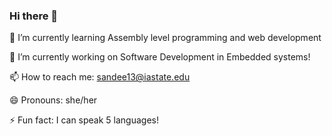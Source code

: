 ### Hi there 👋
🌱 I’m currently learning Assembly level programming and web development

🔭 I’m currently working on Software Development in Embedded systems!

📫 How to reach me: sandee13@iastate.edu

😄 Pronouns: she/her

⚡ Fun fact: I can speak 5 languages!


<!--
**Sandeeptha-NotAbot/Sandeeptha-NotAbot** is a ✨ _special_ ✨ repository because its `README.md` (this file) appears on your GitHub profile.

Here are some ideas to get you started:

- 🔭 I’m currently working on ...
- 🌱 I’m currently learning Assembly level programming and web development
- 👯 I’m looking to collaborate on ...
- 🤔 I’m looking for help with ...
- 💬 Ask me about ...
- 📫 How to reach me: sandee13@iastate.edu
- 😄 Pronouns: she/her
- ⚡ Fun fact: I can speak 5 languages!
-->
